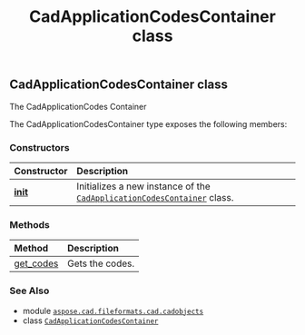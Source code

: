 ﻿---
title: CadApplicationCodesContainer class
second_title: Aspose.CAD for Python via .NET API References
description: 
type: docs
weight: 280
url: /python-net/aspose.cad.fileformats.cad.cadobjects/cadapplicationcodescontainer/
is_root: false
---

## CadApplicationCodesContainer class

The CadApplicationCodes Container



The CadApplicationCodesContainer type exposes the following members:

### Constructors
| Constructor | Description |
| :- | :- |
| [__init__](/cad/python-net/aspose.cad.fileformats.cad.cadobjects/cadapplicationcodescontainer/__init__/#) | Initializes a new instance of the [`CadApplicationCodesContainer`](/cad/python-net/aspose.cad.fileformats.cad.cadobjects/cadapplicationcodescontainer) class. |


### Methods
| Method | Description |
| :- | :- |
| [get_codes](/cad/python-net/aspose.cad.fileformats.cad.cadobjects/cadapplicationcodescontainer/get_codes/#str-str) | Gets the codes. |



### See Also
* module [`aspose.cad.fileformats.cad.cadobjects`](..)
* class [`CadApplicationCodesContainer`](/cad/python-net/aspose.cad.fileformats.cad.cadobjects/cadapplicationcodescontainer)
